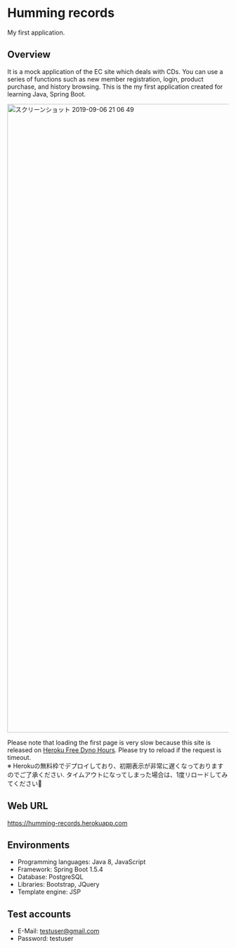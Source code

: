 # Humming records
My first application.

## Overview
It is a mock application of the EC site which deals with CDs. You can use a series of functions such as new member registration, login, product purchase, and history browsing. This is the my first application created for learning Java, Spring Boot.

<img width="1428" alt="スクリーンショット 2019-09-06 21 06 49" src="https://user-images.githubusercontent.com/44774033/64426848-a58e4580-d0ea-11e9-937e-c9e92e506ef3.png">

Please note that loading the first page is very slow because this site is released on [Heroku Free Dyno Hours](https://devcenter.heroku.com/articles/free-dyno-hours). Please try to reload if the request is timeout.  
※ Herokuの無料枠でデプロイしており、初期表示が非常に遅くなっておりますのでご了承ください. タイムアウトになってしまった場合は、1度リロードしてみてください:pray:

## Web URL

https://humming-records.herokuapp.com

## Environments

- Programming languages: Java 8, JavaScript
- Framework: Spring Boot 1.5.4
- Database: PostgreSQL
- Libraries: Bootstrap, JQuery
- Template engine: JSP

## Test accounts

- E-Mail: testuser@gmail.com  
- Password: testuser

